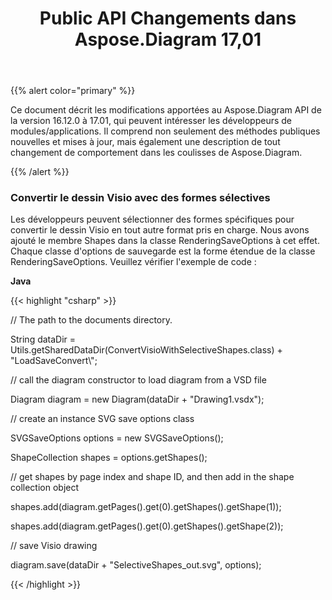 ﻿---
title: Public API Changements dans Aspose.Diagram 17,01
type: docs
weight: 10
url: /fr/java/public-api-changes-in-aspose-diagram-17-01/
---
{{% alert color="primary" %}} 

Ce document décrit les modifications apportées au Aspose.Diagram API de la version 16.12.0 à 17.01, qui peuvent intéresser les développeurs de modules/applications. Il comprend non seulement des méthodes publiques nouvelles et mises à jour, mais également une description de tout changement de comportement dans les coulisses de Aspose.Diagram.

{{% /alert %}} 
### **Convertir le dessin Visio avec des formes sélectives**
Les développeurs peuvent sélectionner des formes spécifiques pour convertir le dessin Visio en tout autre format pris en charge. Nous avons ajouté le membre Shapes dans la classe RenderingSaveOptions à cet effet. Chaque classe d'options de sauvegarde est la forme étendue de la classe RenderingSaveOptions. Veuillez vérifier l'exemple de code :

**Java**

{{< highlight "csharp" >}}

 // The path to the documents directory.

String dataDir = Utils.getSharedDataDir(ConvertVisioWithSelectiveShapes.class) + "LoadSaveConvert\\";

// call the diagram constructor to load diagram from a VSD file

Diagram diagram = new Diagram(dataDir + "Drawing1.vsdx");

// create an instance SVG save options class

SVGSaveOptions options = new SVGSaveOptions();

ShapeCollection shapes = options.getShapes();

// get shapes by page index and shape ID, and then add in the shape collection object

shapes.add(diagram.getPages().get(0).getShapes().getShape(1));

shapes.add(diagram.getPages().get(0).getShapes().getShape(2));

// save Visio drawing

diagram.save(dataDir + "SelectiveShapes_out.svg", options);

{{< /highlight >}}
